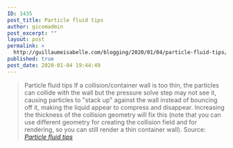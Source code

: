 ```yaml
---
ID: 1435
post_title: Particle fluid tips
author: gicomadmin
post_excerpt: ""
layout: post
permalink: >
  http://guillaumeisabelle.com/blogging/2020/01/04/particle-fluid-tips/
published: true
post_date: 2020-01-04 19:44:49
---
```

> Particle fluid tips If a collision/container wall is too thin, the particles can collide with the wall but the pressure solve step may not see it, causing particles to "stack up" against the wall instead of bouncing off it, making the liquid appear to compress and disappear. Increasing the thickness of the collision geometry will fix this (note that you can use different geometry for creating the collision field and for rendering, so you can still render a thin container wall). Source: *[Particle fluid tips][1]*

 [1]: https://www.sidefx.com/docs/houdini/fluid/tips.html